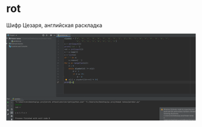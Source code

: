 # rot

Шифр Цезаря, английская раскладка

![](https://github.com/PINGWINbl4/rot/blob/main/Безымянный.png)

